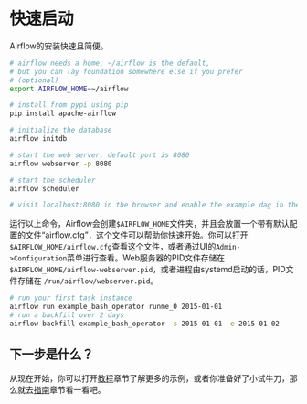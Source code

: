 # 快速启动

Airflow的安装快速且简便。

```bash
# airflow needs a home, ~/airflow is the default,
# but you can lay foundation somewhere else if you prefer
# (optional)
export AIRFLOW_HOME=~/airflow

# install from pypi using pip
pip install apache-airflow

# initialize the database
airflow initdb

# start the web server, default port is 8080
airflow webserver -p 8080

# start the scheduler
airflow scheduler

# visit localhost:8080 in the browser and enable the example dag in the home page
```

运行以上命令，Airflow会创建`$AIRFLOW_HOME`文件夹，并且会放置一个带有默认配置的文件“airflow.cfg”，这个文件可以帮助你快速开始。你可以打开`$AIRFLOW_HOME/airflow.cfg`查看这个文件，或者通过UI的`Admin->Configuration`菜单进行查看。Web服务器的PID文件存储在 `$AIRFLOW_HOME/airflow-webserver.pid`，或者进程由systemd启动的话，PID文件存储在 `/run/airflow/webserver.pid`。

```bash
# run your first task instance
airflow run example_bash_operator runme_0 2015-01-01
# run a backfill over 2 days
airflow backfill example_bash_operator -s 2015-01-01 -e 2015-01-02
```

## 下一步是什么？

从现在开始，你可以打开[教程](tutorial.md)章节了解更多的示例，或者你准备好了小试牛刀，那么就去[指南](how-to-guides.md)章节看一看吧。

